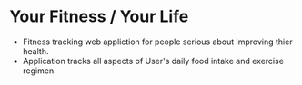 # Your Fitness / Your Life

- Fitness tracking web appliction for people serious about improving thier health.
- Application tracks all aspects of User's daily food intake and exercise regimen.
